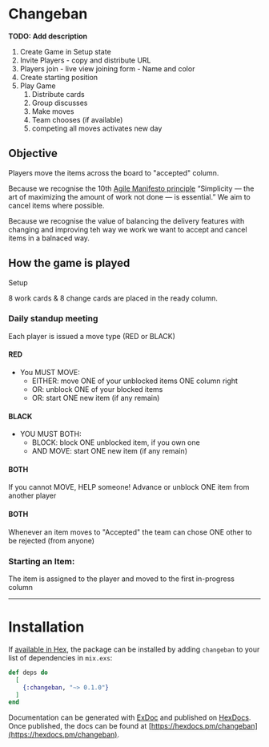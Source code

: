 # Changeban

**TODO: Add description**

1. Create Game in Setup state
1. Invite Players - copy and distribute URL
1. Players join - live view
    joining form - Name and color
1. Create starting position
1. Play Game
    1. Distribute cards
    1. Group discusses
    1. Make moves
    1. Team chooses (if available)
    1. competing all moves activates new day

##  Objective
Players move the items across the board to "accepted" column.

Because we recognise the 10th [Agile Manifesto principle](https://agilemanifesto.org/principles.html) “Simplicity — the art of maximizing the amount of work not done — is essential.” We aim to cancel items where possible.

Because we recognise the value of balancing the delivery features with changing and improving teh way we work we want to accept and cancel items in a balnaced way.

## How the game is played

Setup

8 work cards & 8 change cards are placed in the ready column.

### Daily standup meeting

Each player is issued a move type (RED or BLACK)

#### RED
- You MUST MOVE:
  - EITHER:
      move ONE of your unblocked items ONE column right
  - OR:
    unblock ONE of your blocked items
  - OR:
    start ONE new item (if any remain)

#### BLACK
  - YOU MUST BOTH:
    - BLOCK:
      block ONE unblocked item, if you own one
    - AND MOVE:
      start ONE new item (if any remain)

#### BOTH
  If you cannot MOVE, HELP someone!
  Advance or unblock ONE item from another player

#### BOTH
  Whenever an item moves to "Accepted"
  the team can chose ONE other to be rejected (from anyone)


### Starting an Item:
  The item is assigned to the player and moved to the first in-progress column

---
# Installation

If [available in Hex](https://hex.pm/docs/publish), the package can be installed
by adding `changeban` to your list of dependencies in `mix.exs`:

```elixir
def deps do
  [
    {:changeban, "~> 0.1.0"}
  ]
end
```

Documentation can be generated with [ExDoc](https://github.com/elixir-lang/ex_doc)
and published on [HexDocs](https://hexdocs.pm). Once published, the docs can
be found at [https://hexdocs.pm/changeban](https://hexdocs.pm/changeban).

